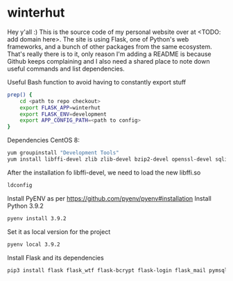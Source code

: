 # winterhut

Hey y'all :) This is the source code of my personal website over at <TODO: add domain here>. The site is using Flask, one of Python's web frameworks, and a bunch of other packages from the same ecosystem. That's really there is to it, only reason I'm adding a README is because Github keeps complaining and I also need a shared place to note down useful commands and list dependencies.

Useful Bash function to avoid having to constantly export stuff
```bash
prep() {
	cd <path to repo checkout>
	export FLASK_APP=winterhut
	export FLASK_ENV=development
	export APP_CONFIG_PATH=<path to config>
}
```

Dependencies
CentOS 8:
```bash
yum groupinstall "Development Tools"
yum install libffi-devel zlib zlib-devel bzip2-devel openssl-devel sqlite-devel readline-devel
```
After the installation fo libffi-devel, we need to load the new libffi.so
```bash
ldconfig
```

Install PyENV as per https://github.com/pyenv/pyenv#installation
Install Python 3.9.2
```bash
pyenv install 3.9.2
```
Set it as local version for the project
```bash
pyenv local 3.9.2
```

Install Flask and its dependencies 
```bash
pip3 install flask flask_wtf flask-bcrypt flask-login flask_mail pymsql flask-sqlalchemy email_validator
```
